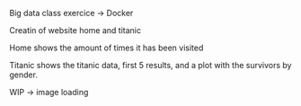Big data class exercice -> Docker

Creatin of website home and titanic

Home shows the amount of times it has been visited

Titanic shows the titanic data, first 5 results, and a plot with the survivors by gender.

WIP -> image loading 

